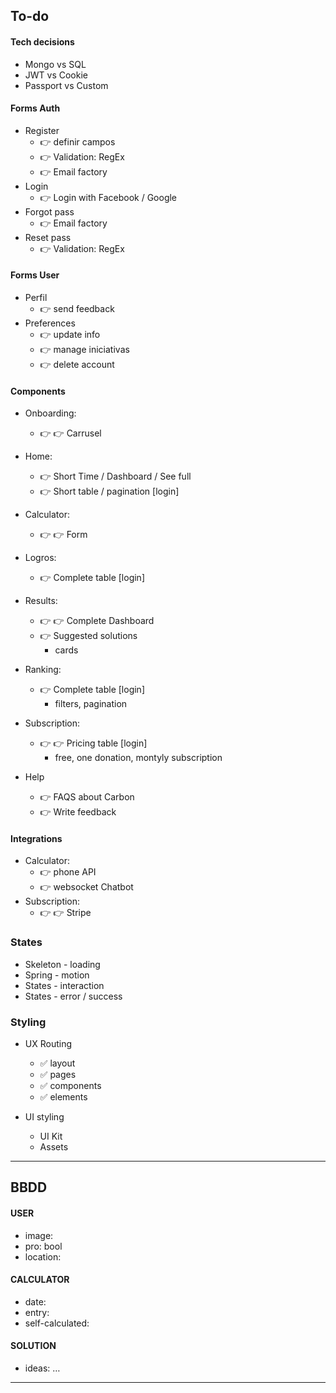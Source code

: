 
## To-do

#### Tech decisions
- Mongo vs SQL
- JWT vs Cookie
- Passport vs Custom


#### Forms Auth
- Register
  - 👉 definir campos
  - 👉 Validation: RegEx
  - 👉 Email factory
- Login
  - 👉 Login with Facebook / Google
- Forgot pass
  - 👉 Email factory
- Reset pass
  - 👉 Validation: RegEx

#### Forms User
- Perfil
  - 👉 send feedback
- Preferences
  - 👉 update info
  - 👉 manage iniciativas
  - 👉 delete account


#### Components
- Onboarding: 
  - 👉 👉 Carrusel
- Home: 
  - 👉 Short Time / Dashboard / See full
  - 👉 Short table / pagination [login]
- Calculator: 
  - 👉 👉 Form
- Logros: 
  - 👉 Complete table [login]
- Results: 
  - 👉 👉 Complete Dashboard
  - 👉 Suggested solutions
    - cards
- Ranking: 
  - 👉 Complete table [login]
    - filters, pagination
- Subscription: 
  - 👉 👉 Pricing table [login]
    - free, one donation, montyly subscription

- Help
  - 👉 FAQS about Carbon
  - 👉 Write feedback


#### Integrations
- Calculator:
  - 👉 phone API
  - 👉 websocket Chatbot
- Subscription: 
  - 👉 👉 Stripe

### States
- Skeleton - loading
- Spring - motion
- States - interaction 
- States - error / success

### Styling
- UX Routing
  - ✅ layout
  - ✅ pages
  - ✅ components
  - ✅ elements

- UI styling
  - UI Kit
  - Assets


----------------

## BBDD

#### USER
- image:
- pro: bool
- location: 

#### CALCULATOR
- date:
- entry:
- self-calculated: 

#### SOLUTION
- ideas: …


----------------

